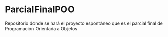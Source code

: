 # ParcialFinalPOO
Repositorio donde se hará el proyecto espontáneo que es el parcial final de Programación Orientada a Objetos
